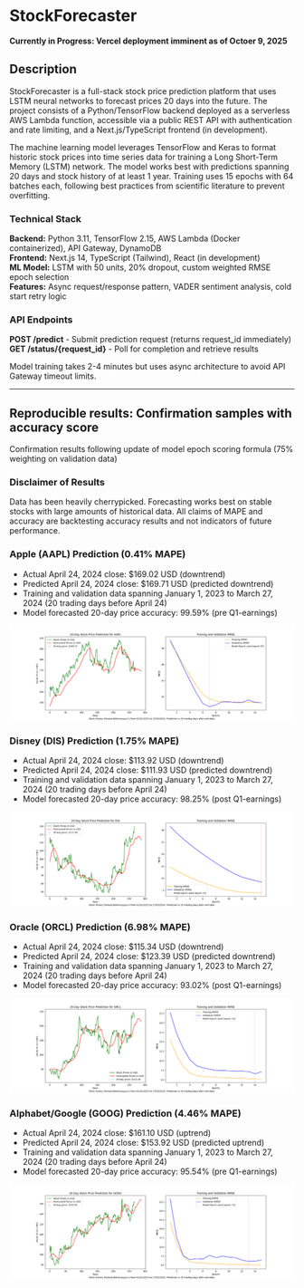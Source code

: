 # StockForecaster

**Currently in Progress: Vercel deployment imminent as of Octoer 9, 2025**

## Description

StockForecaster is a full-stack stock price prediction platform that uses LSTM neural networks to forecast prices 20 days into the future. The project consists of a Python/TensorFlow backend deployed as a serverless AWS Lambda function, accessible via a public REST API with authentication and rate limiting, and a Next.js/TypeScript frontend (in development).

The machine learning model leverages TensorFlow and Keras to format historic stock prices into time series data for training a Long Short-Term Memory (LSTM) network. The model works best with predictions spanning 20 days and stock history of at least 1 year. Training uses 15 epochs with 64 batches each, following best practices from scientific literature to prevent overfitting.

### Technical Stack

**Backend:** Python 3.11, TensorFlow 2.15, AWS Lambda (Docker containerized), API Gateway, DynamoDB  
**Frontend:** Next.js 14, TypeScript (Tailwind), React (in development)  
**ML Model:** LSTM with 50 units, 20% dropout, custom weighted RMSE epoch selection  
**Features:** Async request/response pattern, VADER sentiment analysis, cold start retry logic

### API Endpoints

**POST /predict** - Submit prediction request (returns request_id immediately)  
**GET /status/{request_id}** - Poll for completion and retrieve results

Model training takes 2-4 minutes but uses async architecture to avoid API Gateway timeout limits.

---

## Reproducible results: Confirmation samples with accuracy score

Confirmation results following update of model epoch scoring formula (75% weighting on validation data)

### Disclaimer of Results

Data has been heavily cherrypicked. Forecasting works best on stable stocks with large amounts of historical data. All claims of MAPE and accuracy are backtesting accuracy results and not indicators of future performance.

### Apple (AAPL) Prediction (0.41% MAPE)

- Actual April 24, 2024 close: $169.02 USD (downtrend)
- Predicted April 24, 2024 close: $169.71 USD (predicted downtrend)
- Training and validation data spanning January 1, 2023 to March 27, 2024 (20 trading days before April 24)
- Model forecasted 20-day price accuracy: 99.59% (pre Q1-earnings)

![Image](stockdata/sample_outputs/confirmation_outputs/AAPL_Sample_Output.png)

### Disney (DIS) Prediction (1.75% MAPE)

- Actual April 24, 2024 close: $113.92 USD (downtrend)
- Predicted April 24, 2024 close: $111.93 USD (predicted downtrend)
- Training and validation data spanning January 1, 2023 to March 27, 2024 (20 trading days before April 24)
- Model forecasted 20-day price accuracy: 98.25% (post Q1-earnings)

![Image](stockdata/sample_outputs/confirmation_outputs/DIS_Sample_Output.png)

### Oracle (ORCL) Prediction (6.98% MAPE)

- Actual April 24, 2024 close: $115.34 USD (downtrend)
- Predicted April 24, 2024 close: $123.39 USD (predicted downtrend)
- Training and validation data spanning January 1, 2023 to March 27, 2024 (20 trading days before April 24)
- Model forecasted 20-day price accuracy: 93.02% (post Q1-earnings)

![Image](stockdata/sample_outputs/confirmation_outputs/ORCL_Sample_Output.png)

### Alphabet/Google (GOOG) Prediction (4.46% MAPE)

- Actual April 24, 2024 close: $161.10 USD (uptrend)
- Predicted April 24, 2024 close: $153.92 USD (predicted uptrend)
- Training and validation data spanning January 1, 2023 to March 27, 2024 (20 trading days before April 24)
- Model forecasted 20-day price accuracy: 95.54% (pre Q1-earnings)

![Image](stockdata/sample_outputs/confirmation_outputs/GOOG_Sample_Output.png)
